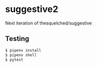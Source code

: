 suggestive2
===========

Next iteration of thesquelched/suggestive


Testing
-------

```bash
$ pipenv install
$ pipenv shell
$ pytest
```
